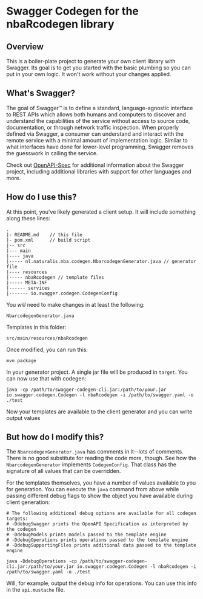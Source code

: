 # Swagger Codegen for the nbaRcodegen library

## Overview
This is a boiler-plate project to generate your own client library with Swagger.  Its goal is
to get you started with the basic plumbing so you can put in your own logic.  It won't work without
your changes applied.

## What's Swagger?
The goal of Swagger™ is to define a standard, language-agnostic interface to REST APIs which allows both humans and computers to discover and understand the capabilities of the service without access to source code, documentation, or through network traffic inspection. When properly defined via Swagger, a consumer can understand and interact with the remote service with a minimal amount of implementation logic. Similar to what interfaces have done for lower-level programming, Swagger removes the guesswork in calling the service.


Check out [OpenAPI-Spec](https://github.com/OAI/OpenAPI-Specification) for additional information about the Swagger project, including additional libraries with support for other languages and more. 

## How do I use this?
At this point, you've likely generated a client setup.  It will include something along these lines:

```
.
|- README.md    // this file
|- pom.xml      // build script
|-- src
|--- main
|---- java
|----- nl.naturalis.nba.codegen.NbarcodegenGenerator.java // generator file
|---- resources
|----- nbaRcodegen // template files
|----- META-INF
|------ services
|------- io.swagger.codegen.CodegenConfig
```

You _will_ need to make changes in at least the following:

`NbarcodegenGenerator.java`

Templates in this folder:

`src/main/resources/nbaRcodegen`

Once modified, you can run this:

```
mvn package
```

In your generator project.  A single jar file will be produced in `target`.  You can now use that with codegen:

```
java -cp /path/to/swagger-codegen-cli.jar:/path/to/your.jar io.swagger.codegen.Codegen -l nbaRcodegen -i /path/to/swagger.yaml -o ./test
```

Now your templates are available to the client generator and you can write output values

## But how do I modify this?
The `NbarcodegenGenerator.java` has comments in it--lots of comments.  There is no good substitute
for reading the code more, though.  See how the `NbarcodegenGenerator` implements `CodegenConfig`.
That class has the signature of all values that can be overridden.

For the templates themselves, you have a number of values available to you for generation.
You can execute the `java` command from above while passing different debug flags to show
the object you have available during client generation:

```
# The following additional debug options are available for all codegen targets:
# -DdebugSwagger prints the OpenAPI Specification as interpreted by the codegen
# -DdebugModels prints models passed to the template engine
# -DdebugOperations prints operations passed to the template engine
# -DdebugSupportingFiles prints additional data passed to the template engine

java -DdebugOperations -cp /path/to/swagger-codegen-cli.jar:/path/to/your.jar io.swagger.codegen.Codegen -l nbaRcodegen -i /path/to/swagger.yaml -o ./test
```

Will, for example, output the debug info for operations.  You can use this info
in the `api.mustache` file.
